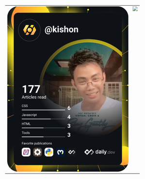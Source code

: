 <!---
KishonShrill/KishonShrill is a ✨ special ✨ repository because its `README.md` (this file) appears on your GitHub profile.
You can click the Preview link to take a look at your changes.
--->

<table>
  <tr>
    <td valign="top"><a href="https://app.daily.dev/kishon">
      <img src="https://github.com/KishonShrill/KishonShrill/blob/main/devcard.svg" width="400" alt="Kishon Shrill's Dev Card"/></a></td>
    <td valign="top"><img src="https://github-readme-stats.vercel.app/api?username=KishonShrill"</td>
  </tr>
 </table>

